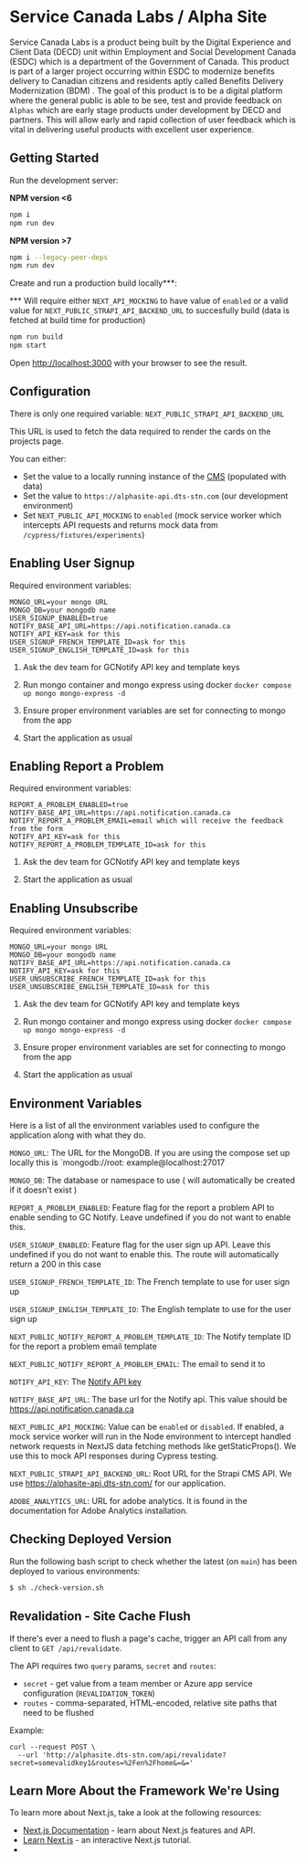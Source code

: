 # Service Canada Labs / Alpha Site

Service Canada Labs is a product being built by the Digital Experience and Client Data (DECD) unit within Employment and
Social Development Canada (ESDC) which is a department of the Government of Canada. This product is part of a larger
project occurring within ESDC to modernize benefits delivery to Canadian citizens and residents aptly called Benefits
Delivery Modernization (BDM) . The goal of this product is to be a digital platform where the general public is able to
be see, test and provide feedback on `Alphas` which are early stage products under development by DECD and partners.
This will allow early and rapid collection of user feedback which is vital in delivering useful products with excellent
user experience.

## Getting Started

Run the development server:

**NPM version <6**

```bash
npm i
npm run dev
```

**NPM version >7**

```bash
npm i --legacy-peer-deps
npm run dev
```

Create and run a production build locally\*\*\*:

\*\*\* Will require either `NEXT_API_MOCKING` to have value of `enabled` or a valid value
for `NEXT_PUBLIC_STRAPI_API_BACKEND_URL` to succesfully build (data is fetched at build time for production)

```bash
npm run build
npm start
```

Open [http://localhost:3000](http://localhost:3000) with your browser to see the result.

## Configuration

There is only one required variable: `NEXT_PUBLIC_STRAPI_API_BACKEND_URL`

This URL is used to fetch the data required to render the cards on the projects page.

You can either:

- Set the value to a locally running instance of the [CMS](https://github.com/DTS-STN/Alpha-Site-CMS) (populated with
  data)
- Set the value to `https://alphasite-api.dts-stn.com` (our development environment)
- Set `NEXT_PUBLIC_API_MOCKING` to `enabled` (mock service worker which intercepts API requests and returns mock data
  from `/cypress/fixtures/experiments`)

## Enabling User Signup

Required environment variables:

```code
MONGO_URL=your mongo URL
MONGO_DB=your mongodb name
USER_SIGNUP_ENABLED=true
NOTIFY_BASE_API_URL=https://api.notification.canada.ca
NOTIFY_API_KEY=ask for this
USER_SIGNUP_FRENCH_TEMPLATE_ID=ask for this
USER_SIGNUP_ENGLISH_TEMPLATE_ID=ask for this
```

1. Ask the dev team for GCNotify API key and template keys

2. Run mongo container and mongo express using docker `docker compose up mongo mongo-express -d`

3. Ensure proper environment variables are set for connecting to mongo from the app

4. Start the application as usual

## Enabling Report a Problem

Required environment variables:

```code
REPORT_A_PROBLEM_ENABLED=true
NOTIFY_BASE_API_URL=https://api.notification.canada.ca
NOTIFY_REPORT_A_PROBLEM_EMAIL=email which will receive the feedback from the form
NOTIFY_API_KEY=ask for this
NOTIFY_REPORT_A_PROBLEM_TEMPLATE_ID=ask for this
```

1. Ask the dev team for GCNotify API key and template keys

2. Start the application as usual

## Enabling Unsubscribe

Required environment variables:

```code
MONGO_URL=your mongo URL
MONGO_DB=your mongodb name
NOTIFY_BASE_API_URL=https://api.notification.canada.ca
NOTIFY_API_KEY=ask for this
USER_UNSUBSCRIBE_FRENCH_TEMPLATE_ID=ask for this
USER_UNSUBSCRIBE_ENGLISH_TEMPLATE_ID=ask for this
```

1. Ask the dev team for GCNotify API key and template keys

2. Run mongo container and mongo express using docker `docker compose up mongo mongo-express -d`

3. Ensure proper environment variables are set for connecting to mongo from the app

4. Start the application as usual

## Environment Variables

Here is a list of all the environment variables used to configure the application along with what they do.

`MONGO_URL`: The URL for the MongoDB. If you are using the compose set up locally this is `mongodb://root:
example@localhost:27017

`MONGO_DB`: The database or namespace to use ( will automatically be created if it doesn't exist )

`REPORT_A_PROBLEM_ENABLED`: Feature flag for the report a problem API to enable sending to GC Notify. Leave undefined if
you do not want to enable this.

`USER_SIGNUP_ENABLED`: Feature flag for the user sign up API. Leave this undefined if you do not want to enable this.
The route will automatically return a 200 in this case

`USER_SIGNUP_FRENCH_TEMPLATE_ID`: The French template to use for user sign up

`USER_SIGNUP_ENGLISH_TEMPLATE_ID`: The English template to use for the user sign up

`NEXT_PUBLIC_NOTIFY_REPORT_A_PROBLEM_TEMPLATE_ID`: The Notify template ID for the report a problem email template

`NEXT_PUBLIC_NOTIFY_REPORT_A_PROBLEM_EMAIL`: The email to send it to

`NOTIFY_API_KEY`: The [Notify API key](https://documentation.notification.canada.ca/en/start.html#headers)

`NOTIFY_BASE_API_URL`: The base url for the Notify api. This value should be https://api.notification.canada.ca

`NEXT_PUBLIC_API_MOCKING`: Value can be `enabled` or `disabled`. If enabled, a mock service worker will run in the Node
environment to intercept handled network requests in NextJS data fetching methods like getStaticProps(). We use this to
mock API responses during Cypress testing.

`NEXT_PUBLIC_STRAPI_API_BACKEND_URL`: Root URL for the Strapi CMS API. We use https://alphasite-api.dts-stn.com/ for our
application.

`ADOBE_ANALYTICS_URL`: URL for adobe analytics. It is found in the documentation for Adobe Analytics
installation.

## Checking Deployed Version
Run the following bash script to check whether the latest (on `main`) has been deployed to various environments:
```bash
$ sh ./check-version.sh
```

## Revalidation - Site Cache Flush
If there's ever a need to flush a page's cache, trigger an API call from any client to `GET /api/revalidate`. 

The API requires two `query` params, `secret` and `routes`:
- `secret` - get value from a team member or Azure app service configuration (`REVALIDATION_TOKEN`)
- `routes` - comma-separated, HTML-encoded, relative site paths that need to be flushed

Example:
```curl
curl --request POST \
  --url 'http://alphasite.dts-stn.com/api/revalidate?secret=somevalidkey1&routes=%2Fen%2Fhome&=&='
```


## Learn More About the Framework We're Using

To learn more about Next.js, take a look at the following resources:

- [Next.js Documentation](https://nextjs.org/docs) - learn about Next.js features and API.
- [Learn Next.js](https://nextjs.org/learn) - an interactive Next.js tutorial.
- 
